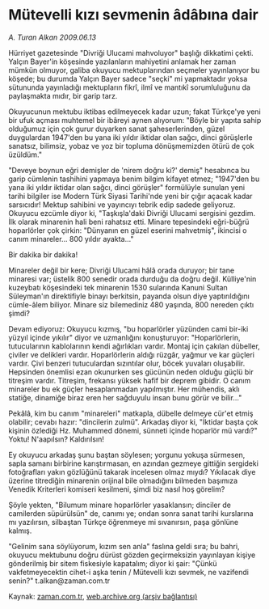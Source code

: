 # Mütevelli kızı sevmenin âdâbına dair

*A. Turan Alkan 2009.06.13*

<tr><td class="metin" colspan="2" style="padding-top: 20px; padding-left: 5px; padding-right: 10px;">Hürriyet gazetesinde "Divriği Ulucami mahvoluyor" başlığı dikkatimi çekti. Yalçın Bayer'in köşesinde yazılanların mahiyetini anlamak her zaman mümkün olmuyor, galiba okuyucu mektuplarından seçmeler yayınlanıyor bu köşede; bu durumda Yalçın Bayer sadece "seçki" mi yapmaktadır yoksa sütununda yayınladığı mektupların fikrî, ilmî ve mantıkî sorumluluğunu da paylaşmakta mıdır, bir garip tarz.</td></tr><tr><td class="metin" colspan="2" style="padding-top: 20px; padding-left: 5px; padding-right: 10px;"><p>Okuyucunun mektubu iktibas edilmeyecek kadar uzun; fakat Türkçe'ye yeni bir ufuk açması muhtemel bir ibâreyi aynen alıyorum: "Böyle bir yapıta sahip olduğumuz için çok gurur duyarken sanat şaheserlerinden, güzel duygulardan 1947'den bu yana iki yıldır iktidar olan sağcı, dinci görüşlerle sanatsız, bilimsiz, yobaz ve yoz bir topluma dönüşmemizden ötürü de çok üzüldüm."
<p>"Deveye boynun eğri demişler de 'nirem doğru ki?' demiş" hesabınca bu garip cümlenin tashihini yapmaya benim bilgim kifayet etmez; "1947'den bu yana iki yıldır iktidar olan sağcı, dinci görüşler" formülüyle sunulan yeni tarihi bilgiler ise Modern Türk Siyasi Tarihi'nde yeni bir çığır açacak kadar sarsıcıdır! Mektup sahibini ve yayıncıyı tebrik edip sadede geliyoruz. Okuyucu ezcümle diyor ki, "Taşkışla'daki Divriği Ulucami sergisini gezdim. İlk olarak minarenin hali beni rahatsız etti. Minare tepesindeki eğri-büğrü hoparlörler çok çirkin: "Dünyanın en güzel eserini mahvetmiş", ikincisi o canım minareler... 800 yıldır ayakta..."
<p>Bir dakika bir dakika!
<p>Minareler değil bir kere; Divriği Ulucami hâlâ orada duruyor; bir tane minaresi var; üstelik 800 senedir orada durduğu da doğru değil. Külliye'nin kuzeybatı köşesindeki tek minarenin 1530 sularında Kanuni Sultan Süleyman'ın direktifiyle binayı berkitsin, payanda olsun diye yaptırıldığını cümle-âlem biliyor. Minare siz bilemediniz 480 yaşında, 800 nereden çıktı şimdi?
<p>Devam ediyoruz: Okuyucu kızmış, "bu hoparlörler yüzünden cami bir-iki yüzyıl içinde yıkılır" diyor ve uzmanlığını konuşturuyor: "Hoparlörlerin, tutucularının kablolarının kendi ağırlıkları vardır. Montaj için çakılan dübeller, çiviler ve delikleri vardır. Hoparlörlerin aldığı rüzgâr, yağmur ve kar güçleri vardır. Çivi benzeri tutuculardan sızıntılar olur, böcek yuvaları oluşabilir. Hepsinden önemlisi ezan okunurken ses gücünün neden olduğu güçlü bir titreşim vardır. Titreşim, frekansı yüksek hafif bir deprem gibidir. O canım minareler bu ek güçler hesaplanmadan yapılmıştır. Her mühendis, aklı statiğe, dinamiğe biraz eren her sağduyulu insan bunu görür ve bilir..."
<p>Pekâlâ, kim bu canım "minareleri" matkapla, dübelle delmeye cür'et etmiş olabilir; cevabı hazır: "dincilerin zulmü". Arkadaş diyor ki, "İktidar başta çok kişinin özlediği Hz. Muhammed dönemi, sünneti içinde hoparlör mü vardı?" Yoktu! N'aapılsın? Kaldırılsın!
<p>Ey okuyucu arkadaş şunu baştan söylesen; yorgunu yokuşa sürmesen, sapla samanı birbirine karıştırmasan, en azından gezmeye gittiğin sergideki fotoğrafları yakın gözlüğünü takarak incelesen olmaz mıydı? Yıkılacak diye üzerine titrediğin minarenin orijinal bile olmadığını bilmeden başımıza Venedik Kriterleri komiseri kesilmeni, şimdi biz nasıl hoş görelim?
<p>Şöyle yekten, "Bilumum minare hoparlörler yasaklansın; dinciler de camilerden süpürülsün" de, canımı ye; ondan sonra sanat tarihi kurslarına mı yazılırsın, silbaştan Türkçe öğrenmeye mi sıvanırsın, paşa gönlüne kalmış.
<p>"Gelinim sana söylüyorum, kızım sen anla" faslına geldi sıra; bu bahri, okuyucu mektubunu doğru dürüst gözden geçirmeksizin yayınlayan kişiye gönderilmiş bir sitem fiskesiyle kapatalım; diyor ki şair: "Çünkü vakfetmeyecektin cihet-i aşka tenin / Mütevelli kızı sevmek, ne vazifendi senin?" t.alkan@zaman.com.tr<br/></p></p></p></p></p></p></p></p></p></td></tr>

Kaynak: [zaman.com.tr](http://zaman.com.tr/yazar.do?yazino=858365), [web.archive.org (arşiv bağlantısı)](http://web.archive.org/web/20090619163829/http://www.zaman.com.tr:80/yazar.do?yazino=858365)

